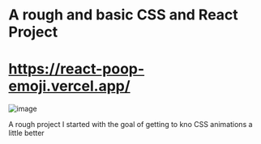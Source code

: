 <div>
  
# A rough and basic CSS and React Project 
</div>

# https://react-poop-emoji.vercel.app/

![image](https://github.com/AnnaMarieHo/react-poop-emoji/assets/123429357/62b809f5-23dc-4ce0-8609-4f5c545bdffe)


A rough project I started with the goal of getting to kno CSS animations a little better

